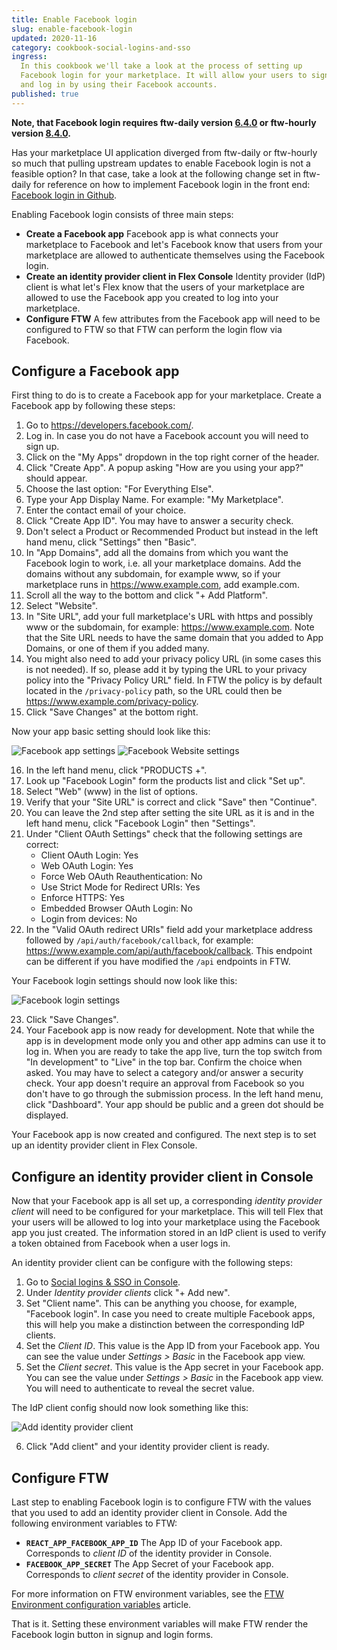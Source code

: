```yaml
---
title: Enable Facebook login
slug: enable-facebook-login
updated: 2020-11-16
category: cookbook-social-logins-and-sso
ingress:
  In this cookbook we'll take a look at the process of setting up
  Facebook login for your marketplace. It will allow your users to sign
  and log in by using their Facebook accounts.
published: true
---
```


**Note, that Facebook login requires ftw-daily version
[6.4.0](https://github.com/sharetribe/ftw-daily/releases/tag/v6.4.0) or
ftw-hourly version
[8.4.0](https://github.com/sharetribe/ftw-hourly/releases/tag/v8.4.0).**

<extrainfo title="Updating from upstream not an option?">

Has your marketplace UI application diverged from ftw-daily or
ftw-hourly so much that pulling upstream updates to enable Facebook
login is not a feasible option? In that case, take a look at the
following change set in ftw-daily for reference on how to implement
Facebook login in the front end:
[Facebook login in Github](https://github.com/sharetribe/ftw-daily/pull/1366).

</extrainfo>

Enabling Facebook login consists of three main steps:

- **Create a Facebook app** Facebook app is what connects your
  marketplace to Facebook and let's Facebook know that users from your
  marketplace are allowed to authenticate themselves using the Facebook
  login.
- **Create an identity provider client in Flex Console** Identity
  provider (IdP) client is what let's Flex know that the users of your
  marketplace are allowed to use the Facebook app you created to log
  into your marketplace.
- **Configure FTW** A few attributes from the Facebook app will need to
  be configured to FTW so that FTW can perform the login flow via
  Facebook.

## Configure a Facebook app

First thing to do is to create a Facebook app for your marketplace.
Create a Facebook app by following these steps:

1. Go to https://developers.facebook.com/.
2. Log in. In case you do not have a Facebook account you will need to
   sign up.
3. Click on the "My Apps" dropdown in the top right corner of the
   header.
4. Click "Create App". A popup asking "How are you using your app?"
   should appear.
5. Choose the last option: "For Everything Else".
6. Type your App Display Name. For example: "My Marketplace".
7. Enter the contact email of your choice.
8. Click "Create App ID". You may have to answer a security check.
9. Don't select a Product or Recommended Product but instead in the left
   hand menu, click "Settings" then "Basic".
10. In "App Domains", add all the domains from which you want the
    Facebook login to work, i.e. all your marketplace domains. Add the
    domains without any subdomain, for example www, so if your
    marketplace runs in https://www.example.com, add example.com.
11. Scroll all the way to the bottom and click "+ Add Platform".
12. Select "Website".
13. In "Site URL", add your full marketplace's URL with https and
    possibly www or the subdomain, for example: https://www.example.com.
    Note that the Site URL needs to have the same domain that you added
    to App Domains, or one of them if you added many.
14. You might also need to add your privacy policy URL (in some cases
    this is not needed). If so, please add it by typing the URL to your
    privacy policy into the "Privacy Policy URL" field. In FTW the
    policy is by default located in the `/privacy-policy` path, so the
    URL could then be https://www.example.com/privacy-policy.
15. Click "Save Changes" at the bottom right.

Now your app basic setting should look like this:

![Facebook app settings](fb-app-settings.png 'Facebook app settings')
![Facebook Website settings](fb-website-settings.png 'Facebook Website settings')

16. In the left hand menu, click "PRODUCTS +".
17. Look up "Facebook Login" form the products list and click "Set up".
18. Select "Web" (www) in the list of options.
19. Verify that your "Site URL" is correct and click "Save" then
    "Continue".
20. You can leave the 2nd step after setting the site URL as it is and
    in the left hand menu, click "Facebook Login" then "Settings".
21. Under "Client OAuth Settings" check that the following settings are
    correct:
    - Client OAuth Login: Yes
    - Web OAuth Login: Yes
    - Force Web OAuth Reauthentication: No
    - Use Strict Mode for Redirect URIs: Yes
    - Enforce HTTPS: Yes
    - Embedded Browser OAuth Login: No
    - Login from devices: No
22. In the "Valid OAuth redirect URIs" field add your marketplace
    address followed by `/api/auth/facebook/callback`, for example:
    https://www.example.com/api/auth/facebook/callback. This endpoint
    can be different if you have modified the `/api` endpoints in FTW.

Your Facebook login settings should now look like this:

![Facebook login settings](fb-login-settings.png 'Facebook login settings')

23. Click "Save Changes".
24. Your Facebook app is now ready for development. Note that while the
    app is in development mode only you and other app admins can use it
    to log in. When you are ready to take the app live, turn the top
    switch from "In development" to "Live" in the top bar. Confirm the
    choice when asked. You may have to select a category and/or answer a
    security check. Your app doesn't require an approval from Facebook
    so you don't have to go through the submission process. In the left
    hand menu, click "Dashboard". Your app should be public and a green
    dot should be displayed.

Your Facebook app is now created and configured. The next step is to set
up an identity provider client in Flex Console.

## Configure an identity provider client in Console

Now that your Facebook app is all set up, a corresponding _identity
provider client_ will need to be configured for your marketplace. This
will tell Flex that your users will be allowed to log into your
marketplace using the Facebook app you just created. The information
stored in an IdP client is used to verify a token obtained from Facebook
when a user logs in.

An identity provider client can be configure with the following steps:

1. Go to
   [Social logins & SSO in Console](https://flex-console.sharetribe.com/social-logins-and-sso).
2. Under _Identity provider clients_ click "+ Add new".
3. Set "Client name". This can be anything you choose, for example,
   "Facebook login". In case you need to create multiple Facebook apps,
   this will help you make a distinction between the corresponding IdP
   clients.
4. Set the _Client ID_. This value is the App ID from your Facebook app.
   You can see the value under _Settings > Basic_ in the Facebook app
   view.
5. Set the _Client secret_. This value is the App secret in your
   Facebook app. You can see the value under _Settings > Basic_ in the
   Facebook app view. You will need to authenticate to reveal the secret
   value.

The IdP client config should now look something like this:

![Add identity provider client](add-idp-client.png 'Add identity provider client')

6. Click "Add client" and your identity provider client is ready.

## Configure FTW

Last step to enabling Facebook login is to configure FTW with the values
that you used to add an identity provider client in Console. Add the
following environment variables to FTW:

- **`REACT_APP_FACEBOOK_APP_ID`** The App ID of your Facebook app.
  Corresponds to _client ID_ of the identity provider in Console.
- **`FACEBOOK_APP_SECRET`** The App Secret of your Facebook app.
  Corresponds to _client secret_ of the identity provider in Console.

For more information on FTW environment variables, see the
[FTW Environment configuration variables](/ftw-configuration/ftw-env/)
article.

That is it. Setting these environment variables will make FTW render the
Facebook login button in signup and login forms.
